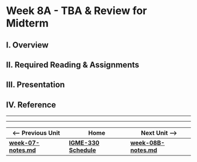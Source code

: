 # Week 8A - TBA & Review for Midterm

## I. Overview


## II. Required Reading & Assignments


## III. Presentation


## IV. Reference

<hr><hr>

| <-- Previous Unit | Home | Next Unit -->
| --- | --- | --- 
| [**week-07-notes.md**](week-07-notes.md)     |  [**IGME-330 Schedule**](../schedule.md) | [**week-08B-notes.md**](week-08B-notes.md)
